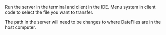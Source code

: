 
Run the server in the terminal and client in the IDE. Menu system in client code to select the file you want to transfer. 

The path in the server will need to be changes to where DateFiles are in the host computer.
